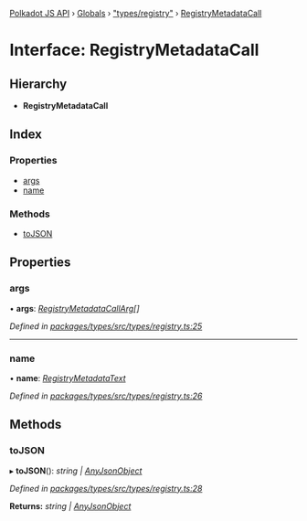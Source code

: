 [Polkadot JS API](../README.md) › [Globals](../globals.md) › ["types/registry"](../modules/_types_registry_.md) › [RegistryMetadataCall](_types_registry_.registrymetadatacall.md)

# Interface: RegistryMetadataCall

## Hierarchy

* **RegistryMetadataCall**

## Index

### Properties

* [args](_types_registry_.registrymetadatacall.md#args)
* [name](_types_registry_.registrymetadatacall.md#name)

### Methods

* [toJSON](_types_registry_.registrymetadatacall.md#tojson)

## Properties

###  args

• **args**: *[RegistryMetadataCallArg](_types_registry_.registrymetadatacallarg.md)[]*

*Defined in [packages/types/src/types/registry.ts:25](https://github.com/polkadot-js/api/blob/6e535b0502/packages/types/src/types/registry.ts#L25)*

___

###  name

• **name**: *[RegistryMetadataText](_types_registry_.registrymetadatatext.md)*

*Defined in [packages/types/src/types/registry.ts:26](https://github.com/polkadot-js/api/blob/6e535b0502/packages/types/src/types/registry.ts#L26)*

## Methods

###  toJSON

▸ **toJSON**(): *string | [AnyJsonObject](_types_helpers_.anyjsonobject.md)*

*Defined in [packages/types/src/types/registry.ts:28](https://github.com/polkadot-js/api/blob/6e535b0502/packages/types/src/types/registry.ts#L28)*

**Returns:** *string | [AnyJsonObject](_types_helpers_.anyjsonobject.md)*
